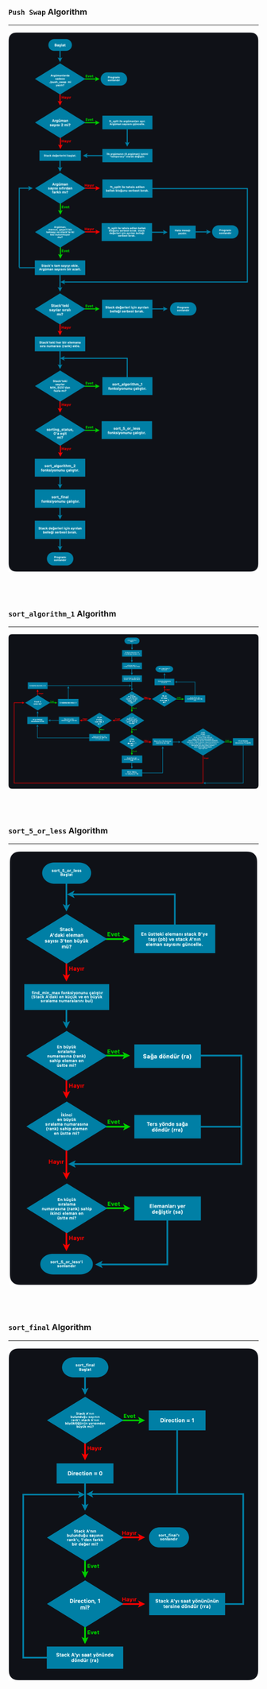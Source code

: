 ### `Push Swap` Algorithm
---

<html lang="en">
	<head>
		<meta charset="UTF-8">
		<meta name="viewport" content="width=device-width, initial-scale=1.0">
	</head>
	<body>
		<center>
			<img src="img/push_swap.png" alt="push_swap" width="800" height="auto;">
		</center>
	</body>
</html>

<br></br>

### `sort_algorithm_1` Algorithm
---

<html lang="en">
	<head>
		<meta charset="UTF-8">
		<meta name="viewport" content="width=device-width, initial-scale=1.0">
	</head>
	<body>
		<center>
			<img src="img/sort_algorithm_1.png" alt="sort_algorithm_1" width="800" height="auto;">
		</center>
	</body>
</html>

<br></br>

### `sort_5_or_less` Algorithm
---

<html lang="en">
	<head>
		<meta charset="UTF-8">
		<meta name="viewport" content="width=device-width, initial-scale=1.0">
	</head>
	<body>
		<center>
			<img src="img/sort_5_or_less.png" alt="sort_5_or_less" width="500" height="auto;">
		</center>
	</body>
</html>

<br></br>

### `sort_final` Algorithm
---

<html lang="en">
	<head>
		<meta charset="UTF-8">
		<meta name="viewport" content="width=device-width, initial-scale=1.0">
	</head>
	<body>
		<center>
			<img src="img/sort_final.png" alt="sort_final" width="600" height="auto;">
		</center>
	</body>
</html>

<br></br>
